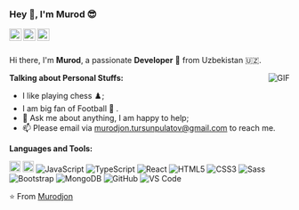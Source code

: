 ### Hey 👋, I'm Murod 😎

<a href="https://www.linkedin.com/in/murodjon-tursunpulatov-5189481b3/">
  <img align="left" alt="Murodjon's LinkdeIn" width="22px" src="https://cdn.jsdelivr.net/npm/simple-icons@v3/icons/linkedin.svg" />
</a>
<a href="https://angel.co/u/murodjon-tursunpulatov">
  <img align="left" alt="Murodjon's Instagram" width="22px" src="https://cdn.jsdelivr.net/npm/simple-icons@v3/icons/angellist.svg" />
</a>
<a href="https://murodjon-tursunpulatov.medium.com/">
  <img align="left" alt="Murodjon's Facebook" width="22px" src="https://cdn.jsdelivr.net/npm/simple-icons@v3/icons/medium.svg" />
</a>

<br />
<br />

Hi there, I'm **Murod**, a passionate **Developer**  🚀 from Uzbekistan 🇺🇿.

  <img align="right" alt="GIF" src="https://i.pinimg.com/originals/e4/26/70/e426702edf874b181aced1e2fa5c6cde.gif" />

**Talking about Personal Stuffs:**

- I like playing chess ♟️;
- I am big fan of Football 🥅 .
- 💬 Ask me about anything, I am happy to help;
- 📫 Please email via murodjon.tursunpulatov@gmail.com to reach me.

**Languages and Tools:**

<code><img height="20" src="https://www.ruby-lang.org/images/header-ruby-logo.png"></code>
<code><img height="20" src="https://rubyonrails.org/images/rails-logo.svg"></code>
![JavaScript](https://img.shields.io/badge/-JavaScript-%23F7DF1C?style=flat-square&logo=javascript&logoColor=000000&labelColor=%23F7DF1C&color=%23FFCE5A)
![TypeScript](https://img.shields.io/badge/-TypeScript-%231572B6?style=flat-square&logo=typescript&logoColor=ffffff)
![React](https://img.shields.io/badge/-React-61DAFB?style=flat-square&logo=react&logoColor=ffffff)
![HTML5](https://img.shields.io/badge/-HTML5-%23E44D27?style=flat-square&logo=html5&logoColor=ffffff)
![CSS3](https://img.shields.io/badge/-CSS3-%231572B6?style=flat-square&logo=css3)
![Sass](https://img.shields.io/badge/-Sass-%23CC6699?style=flat-square&logo=sass&logoColor=ffffff)
![Bootstrap](https://img.shields.io/badge/-Bootstrap-563D7C?style=flat-square&logo=Bootstrap)
![MongoDB](https://img.shields.io/badge/-MongoDB-%231572B6?style=flat-square&logo=mongodb)
![GitHub](https://img.shields.io/badge/-GitHub-181717?style=flat-square&logo=github)
![VS Code](http://img.shields.io/badge/-VS%20Code-007ACC?style=flat-square&logo=visual-studio-code&logoColor=ffffff)


⭐️ From [Murodjon](https://github.com/Murodjon000)
